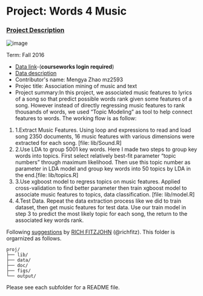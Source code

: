 # Project: Words 4 Music

### [Project Description](doc/Project4_desc.md)

![image](http://cdn.newsapi.com.au/image/v1/f7131c018870330120dbe4b73bb7695c?width=650)

Term: Fall 2016

+ [Data link](https://courseworks2.columbia.edu/courses/11849/files/folder/Project_Files?preview=763391)-(**courseworks login required**)
+ [Data description](doc/readme.html)
+ Contributor's name: Mengya Zhao mz2593
+ Projec title: Association mining of music and text
+ Project summary:In this project, we associated music features to lyrics of a song so that predict possible words rank given some features of a song. However instead of directly regressing music features to rank thousands of words, we used “Topic Modeling” as tool to help connect features to words. The working flow is as follow:
1.	1.Extract Music Features. Using loop and expressions to read and load song 2350 documents, 16 music features with various dimensions were extracted for each song. [file: lib/Sound.R]
2.	2.Use LDA to group 5001 key words. Here I made two steps to group key words into topics. First select relatively best-fit parameter “topic numbers” through maximum likelihood. Then use this topic number as parameter in LDA model and group key words into 50 topics by LDA in the end.[file: lib/topics.R]
3.	3.Use xgboost model to regress topics on music features. Applied cross-validation to find better parameter then train xgboost model to associate music features to topics, data classification. [file: lib/model.R] 
4.	4.Test Data. Repeat the data extraction process like we did to train dataset, then get music features for test data. Use our train model in step 3 to predict the most likely topic for each song, the return to the associated key words rank.


	
Following [suggestions](http://nicercode.github.io/blog/2013-04-05-projects/) by [RICH FITZJOHN](http://nicercode.github.io/about/#Team) (@richfitz). This folder is orgarnized as follows.

```
proj/
├── lib/
├── data/
├── doc/
├── figs/
└── output/
```

Please see each subfolder for a README file.
